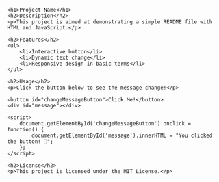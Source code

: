 

    <h1>Project Name</h1>
    <h2>Description</h2>
    <p>This project is aimed at demonstrating a simple README file with HTML and JavaScript.</p>

    <h2>Features</h2>
    <ul>
        <li>Interactive button</li>
        <li>Dynamic text change</li>
        <li>Responsive design in basic terms</li>
    </ul>

    <h2>Usage</h2>
    <p>Click the button below to see the message change!</p>

    <button id="changeMessageButton">Click Me!</button>
    <div id="message"></div>

    <script>
        document.getElementById('changeMessageButton').onclick = function() {
            document.getElementById('message').innerHTML = "You clicked the button! 🎉";
        };
    </script>

    <h2>License</h2>
    <p>This project is licensed under the MIT License.</p>

